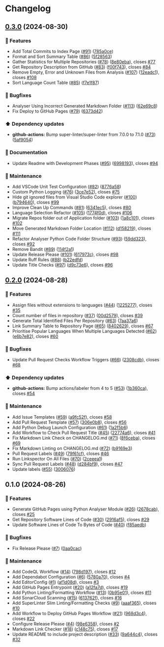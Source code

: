 # Changelog

## [0.3.0](https://github.com/JackPlowman/github-stats/compare/v0.2.0...v0.3.0) (2024-08-30)


### 🚀 Features

* Add Total Commits to Index Page ([#91](https://github.com/JackPlowman/github-stats/issues/91)) ([785a0ce](https://github.com/JackPlowman/github-stats/commit/785a0ce29ab5512552019901b57571984a01e052))
* Format and Sort Summary Table ([#86](https://github.com/JackPlowman/github-stats/issues/86)) ([5f28563](https://github.com/JackPlowman/github-stats/commit/5f28563f59b4e5d0ff3a4f46751e231905d2afaa))
* Gather Statistics for Multiple Repositories ([#78](https://github.com/JackPlowman/github-stats/issues/78)) ([8e80eba](https://github.com/JackPlowman/github-stats/commit/8e80eba487604ec6f652cf5f06d220ca891c954c)), closes [#77](https://github.com/JackPlowman/github-stats/issues/77)
* Get Repository Description from GitHub ([#83](https://github.com/JackPlowman/github-stats/issues/83)) ([f00f743](https://github.com/JackPlowman/github-stats/commit/f00f7439d58b18d57d73eea2e346c00016ca0eb0)), closes [#84](https://github.com/JackPlowman/github-stats/issues/84)
* Remove Empty, Error and Unknown Files from Analysis ([#107](https://github.com/JackPlowman/github-stats/issues/107)) ([12eadc1](https://github.com/JackPlowman/github-stats/commit/12eadc15fcd8d277a542f728725acd9d3e224776)), closes [#108](https://github.com/JackPlowman/github-stats/issues/108)
* Sort Language Count Table ([#85](https://github.com/JackPlowman/github-stats/issues/85)) ([f7e1f87](https://github.com/JackPlowman/github-stats/commit/f7e1f87bcc3f0de7cf6443e5436f1a44d31bb2cf))


### 🐛 Bugfixes

* Analyser Using Incorrect Generated Markdown Folder ([#113](https://github.com/JackPlowman/github-stats/issues/113)) ([62e69c8](https://github.com/JackPlowman/github-stats/commit/62e69c8c1e70eb0e713a5857a387c92c8e27f40b))
* Fix Deploy to GitHub Pages ([#79](https://github.com/JackPlowman/github-stats/issues/79)) ([6373d42](https://github.com/JackPlowman/github-stats/commit/6373d42f57c48d8d1675798220fb72d83769b9ad))


### ⬆️ Dependency updates

* **github-actions:** Bump super-linter/super-linter from 7.0.0 to 7.1.0 ([#73](https://github.com/JackPlowman/github-stats/issues/73)) ([5af9054](https://github.com/JackPlowman/github-stats/commit/5af90541b65212664aef424d24a611943306bb37))


### 📝 Documentation

* Update Readme with Development Phases ([#95](https://github.com/JackPlowman/github-stats/issues/95)) ([6998193](https://github.com/JackPlowman/github-stats/commit/6998193c22b2863821edf3a4876d56f8aa19af6f)), closes [#94](https://github.com/JackPlowman/github-stats/issues/94)


### 🧰 Maintenance

* Add VSCode Unit Test Configuration ([#82](https://github.com/JackPlowman/github-stats/issues/82)) ([8776a58](https://github.com/JackPlowman/github-stats/commit/8776a58db04b824a51c37831c1c64f21c8f0cbac))
* Custom Python Logging ([#76](https://github.com/JackPlowman/github-stats/issues/76)) ([3ce7e52](https://github.com/JackPlowman/github-stats/commit/3ce7e52653d0f69d7504f4aa8fae7b9bd94fe74a)), closes [#75](https://github.com/JackPlowman/github-stats/issues/75)
* Hide git ignored files from Visual Studio Code explorer ([#100](https://github.com/JackPlowman/github-stats/issues/100)) ([b794640](https://github.com/JackPlowman/github-stats/commit/b7946409295aded6dcfcb29c3d4cc63dfcbbd0a0)), closes [#99](https://github.com/JackPlowman/github-stats/issues/99)
* Improve Clean Up Commands ([#81](https://github.com/JackPlowman/github-stats/issues/81)) ([6341ec5](https://github.com/JackPlowman/github-stats/commit/6341ec53e138bef1a7507ad3a552e73e455cb58e)), closes [#80](https://github.com/JackPlowman/github-stats/issues/80)
* Language Selection Refactor ([#105](https://github.com/JackPlowman/github-stats/issues/105)) ([1774f0d](https://github.com/JackPlowman/github-stats/commit/1774f0d9d351e0befcef8d59ff36da1df79fb875)), closes [#106](https://github.com/JackPlowman/github-stats/issues/106)
* Migrate Repos folder out of Application folder ([#103](https://github.com/JackPlowman/github-stats/issues/103)) ([1a8c101](https://github.com/JackPlowman/github-stats/commit/1a8c10153dc95307e29696f287b0be4e19bbe9bd)), closes [#102](https://github.com/JackPlowman/github-stats/issues/102)
* Move Generated Markdown Folder Location ([#112](https://github.com/JackPlowman/github-stats/issues/112)) ([d158219](https://github.com/JackPlowman/github-stats/commit/d15821921e970fe9a5c8be76d315885188a89cc4)), closes [#111](https://github.com/JackPlowman/github-stats/issues/111)
* Refactor Analyser Python Code Folder Structure ([#93](https://github.com/JackPlowman/github-stats/issues/93)) ([59dd323](https://github.com/JackPlowman/github-stats/commit/59dd323d17faaa1655c7335f75c2b6d472c83ffb)), closes [#92](https://github.com/JackPlowman/github-stats/issues/92)
* Remove Bandit ([#89](https://github.com/JackPlowman/github-stats/issues/89)) ([114f2a1](https://github.com/JackPlowman/github-stats/commit/114f2a1d27b5e84711009154f2da8252e9978def))
* Update Release Please ([#101](https://github.com/JackPlowman/github-stats/issues/101)) ([617973c](https://github.com/JackPlowman/github-stats/commit/617973c2d1a50125bc51169e4a718c47bf078b61)), closes [#98](https://github.com/JackPlowman/github-stats/issues/98)
* Update Ruff Rules ([#88](https://github.com/JackPlowman/github-stats/issues/88)) ([b22edfd](https://github.com/JackPlowman/github-stats/commit/b22edfdf26d9c4478c84c2b6d8518d62723a82b4))
* Update Title Checks ([#97](https://github.com/JackPlowman/github-stats/issues/97)) ([d9c73e6](https://github.com/JackPlowman/github-stats/commit/d9c73e616d0cb8d262445938f538eca7414c8697)), closes [#96](https://github.com/JackPlowman/github-stats/issues/96)

## [0.2.0](https://github.com/JackPlowman/github-stats/compare/v0.1.0...v0.2.0) (2024-08-28)


### 🚀 Features

* Assign files without extensions to languages ([#44](https://github.com/JackPlowman/github-stats/issues/44)) ([1225277](https://github.com/JackPlowman/github-stats/commit/1225277c7bb1b8318c9f679d59ead1e2523deb44)), closes [#35](https://github.com/JackPlowman/github-stats/issues/35)
* Count number of files in repository ([#37](https://github.com/JackPlowman/github-stats/issues/37)) ([00d2579](https://github.com/JackPlowman/github-stats/commit/00d257948489147a1cc5a8af6bfd98feb9e044cc)), closes [#39](https://github.com/JackPlowman/github-stats/issues/39)
* Generate Total Identified Files Per Repository ([#63](https://github.com/JackPlowman/github-stats/issues/63)) ([7aa37a6](https://github.com/JackPlowman/github-stats/commit/7aa37a615ae960974fbf766d8e151943d200c817))
* Link Summary Table to Repository Page ([#65](https://github.com/JackPlowman/github-stats/issues/65)) ([8402629](https://github.com/JackPlowman/github-stats/commit/840262933b6a65f225c2b9f298027845869d03a5)), closes [#67](https://github.com/JackPlowman/github-stats/issues/67)
* Prioritise Popular Languages When Multiple Languages Detected ([#62](https://github.com/JackPlowman/github-stats/issues/62)) ([e6b7e82](https://github.com/JackPlowman/github-stats/commit/e6b7e82ec2fe378a1023df8ea412c22b58f2694d)), closes [#60](https://github.com/JackPlowman/github-stats/issues/60)


### 🐛 Bugfixes

* Update Pull Request Checks Workflow Triggers ([#66](https://github.com/JackPlowman/github-stats/issues/66)) ([2308cdb](https://github.com/JackPlowman/github-stats/commit/2308cdb120490f5c612e835d5200b88b535df3be)), closes [#68](https://github.com/JackPlowman/github-stats/issues/68)


### ⬆️ Dependency updates

* **github-actions:** Bump actions/labeler from 4 to 5 ([#53](https://github.com/JackPlowman/github-stats/issues/53)) ([1b360ca](https://github.com/JackPlowman/github-stats/commit/1b360ca7b7c3f8ca7ad065f922e560eadf588b5d)), closes [#54](https://github.com/JackPlowman/github-stats/issues/54)


### 🧰 Maintenance

* Add Issue Templates ([#59](https://github.com/JackPlowman/github-stats/issues/59)) ([a9fc52f](https://github.com/JackPlowman/github-stats/commit/a9fc52fe11b8caeeff424ec44a6aa0dd70664371)), closes [#58](https://github.com/JackPlowman/github-stats/issues/58)
* Add Pull Request Template ([#57](https://github.com/JackPlowman/github-stats/issues/57)) ([306e0b8](https://github.com/JackPlowman/github-stats/commit/306e0b8af79eb95c3067500b06baf65b7f0b5703)), closes [#56](https://github.com/JackPlowman/github-stats/issues/56)
* Add Python Debug Launch Configuration ([#61](https://github.com/JackPlowman/github-stats/issues/61)) ([1a2f5b6](https://github.com/JackPlowman/github-stats/commit/1a2f5b63dfc96e7e7c71f8232a3fe23fc5085890))
* Add Workflow to Check Pull Request Title ([#45](https://github.com/JackPlowman/github-stats/issues/45)) ([22774a6](https://github.com/JackPlowman/github-stats/commit/22774a6e6f0a3553ad92f6d5642add8d9e4d6e5c)), closes [#41](https://github.com/JackPlowman/github-stats/issues/41)
* Fix Markdown Link Check on CHANGELOG.md ([#71](https://github.com/JackPlowman/github-stats/issues/71)) ([8f6ceba](https://github.com/JackPlowman/github-stats/commit/8f6ceba441c35d05ad3e145dd85b3da0138dfc77)), closes [#69](https://github.com/JackPlowman/github-stats/issues/69)
* Fix Markdown Linting on CHANGELOG.md ([#72](https://github.com/JackPlowman/github-stats/issues/72)) ([b9169e3](https://github.com/JackPlowman/github-stats/commit/b9169e3dbc4126ec78bc69214ca3c8a07abb7c4e))
* Pull Request Labels ([#49](https://github.com/JackPlowman/github-stats/issues/49)) ([79f61cf](https://github.com/JackPlowman/github-stats/commit/79f61cfe2620c28ac0e9041c40fac80980ec50ff)), closes [#46](https://github.com/JackPlowman/github-stats/issues/46)
* Run Linkspector On All Files ([#70](https://github.com/JackPlowman/github-stats/issues/70)) ([2ceeea1](https://github.com/JackPlowman/github-stats/commit/2ceeea1921464eade3435136324ed1e425eb555d))
* Sync Pull Request Labels ([#48](https://github.com/JackPlowman/github-stats/issues/48)) ([d284bf9](https://github.com/JackPlowman/github-stats/commit/d284bf98a5ce297c25cd8f3952809c7ac4cbdc5f)), closes [#47](https://github.com/JackPlowman/github-stats/issues/47)
* Update labels ([#55](https://github.com/JackPlowman/github-stats/issues/55)) ([3006076](https://github.com/JackPlowman/github-stats/commit/30060761d9d70aecd51cbe47f87cfed4233c17a1))

## 0.1.0 (2024-08-26)


### 🚀 Features

* Generate GitHub Pages using Python Analyser Module ([#26](https://github.com/JackPlowman/github-stats/issues/26)) ([2678cab](https://github.com/JackPlowman/github-stats/commit/2678cab6c39ecfb7b3fc256157fd40c1c49ca708)), closes [#25](https://github.com/JackPlowman/github-stats/issues/25)
* Get Repository Software Lines of Code ([#30](https://github.com/JackPlowman/github-stats/issues/30)) ([2916af5](https://github.com/JackPlowman/github-stats/commit/2916af596c03eec73420906fc5754078ec5d45fc)), closes [#29](https://github.com/JackPlowman/github-stats/issues/29)
* Update Software Lines of Code To Bytes of Code ([#40](https://github.com/JackPlowman/github-stats/issues/40)) ([f85aedb](https://github.com/JackPlowman/github-stats/commit/f85aedbe18cb5db2963ca0df156665ab2eb23dcb))


### 🐛 Bugfixes

* Fix Release Please ([#7](https://github.com/JackPlowman/github-stats/issues/7)) ([0aa0cac](https://github.com/JackPlowman/github-stats/commit/0aa0cac6bacbf8cefb23c4a103f220d361501812))


### 🧰 Maintenance

* Add CodeQL Workflow ([#14](https://github.com/JackPlowman/github-stats/issues/14)) ([798d197](https://github.com/JackPlowman/github-stats/commit/798d197eaa70e00b6d239ee96ad9f9c984a44c43)), closes [#12](https://github.com/JackPlowman/github-stats/issues/12)
* Add Dependabot Configuration ([#6](https://github.com/JackPlowman/github-stats/issues/6)) ([5780a70](https://github.com/JackPlowman/github-stats/commit/5780a7013072b8e4d3ae806eba7278cb78808262)), closes [#4](https://github.com/JackPlowman/github-stats/issues/4)
* Add EditorConfig ([#1](https://github.com/JackPlowman/github-stats/issues/1)) ([af1d08d](https://github.com/JackPlowman/github-stats/commit/af1d08daeb23ddf3ea15b45b79ad9563a507f6ad)), closes [#3](https://github.com/JackPlowman/github-stats/issues/3)
* Add GitHub Pages Entrypoint ([#20](https://github.com/JackPlowman/github-stats/issues/20)) ([a12fa7d](https://github.com/JackPlowman/github-stats/commit/a12fa7d102ec689683459e8304b5c3e856606f7f)), closes [#19](https://github.com/JackPlowman/github-stats/issues/19)
* Add Python Linting/Formatting Workflow ([#13](https://github.com/JackPlowman/github-stats/issues/13)) ([0b95e01](https://github.com/JackPlowman/github-stats/commit/0b95e0149ef26db4cd3e9e876f7c28d63acf19c5)), closes [#11](https://github.com/JackPlowman/github-stats/issues/11)
* Add SonarCloud Scanning ([#15](https://github.com/JackPlowman/github-stats/issues/15)) ([613762f](https://github.com/JackPlowman/github-stats/commit/613762f9000e06e873430a4b144a1af24e489488)), closes [#16](https://github.com/JackPlowman/github-stats/issues/16)
* Add SuperLinter Slim Linting/Formatting Checks ([#9](https://github.com/JackPlowman/github-stats/issues/9)) ([aaaf365](https://github.com/JackPlowman/github-stats/commit/aaaf3653f854ab55ff2c1856fa45c501d1e89f9c)), closes [#10](https://github.com/JackPlowman/github-stats/issues/10)
* Add Workflow to Deploy GitHub Pages Workflow ([#21](https://github.com/JackPlowman/github-stats/issues/21)) ([968d3c4](https://github.com/JackPlowman/github-stats/commit/968d3c48a24ec3ff9b2e434bf5aa536819b53841)), closes [#22](https://github.com/JackPlowman/github-stats/issues/22)
* Configure Release Please ([#4](https://github.com/JackPlowman/github-stats/issues/4)) ([98e6358](https://github.com/JackPlowman/github-stats/commit/98e6358754e44969c48f47258d90989d84d01143)), closes [#2](https://github.com/JackPlowman/github-stats/issues/2)
* Markdown Link Checker ([#18](https://github.com/JackPlowman/github-stats/issues/18)) ([c148c75](https://github.com/JackPlowman/github-stats/commit/c148c75cb6c2c20195347d20255e66d954b08588)), closes [#17](https://github.com/JackPlowman/github-stats/issues/17)
* Update README to include project description ([#33](https://github.com/JackPlowman/github-stats/issues/33)) ([9a644c4](https://github.com/JackPlowman/github-stats/commit/9a644c49391fcf5cd5f5c2f2b1230ad792535c04)), closes [#32](https://github.com/JackPlowman/github-stats/issues/32)
